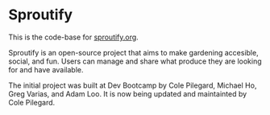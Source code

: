 # Sproutify

This is the code-base for [sproutify.org](http://www.sproutify.org).

Sproutify is an open-source project that aims to make gardening accesible, social, and fun. Users can manage and share what produce they are looking for and have available.

The initial project was built at Dev Bootcamp by Cole Pilegard, Michael Ho, Greg Varias, and Adam Loo. It is now being updated and maintainted by Cole Pilegard.